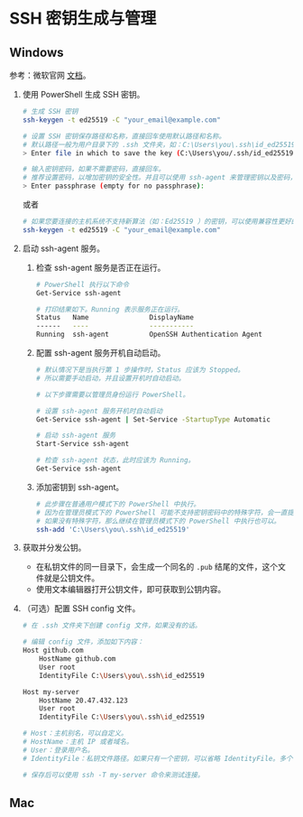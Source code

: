 # SSH 密钥生成与管理

## Windows

参考：微软官网 [文档](https://learn.microsoft.com/zh-cn/windows-server/administration/openssh/openssh_keymanagement)。

1. 使用 PowerShell 生成 SSH 密钥。

    ```bash
    # 生成 SSH 密钥
    ssh-keygen -t ed25519 -C "your_email@example.com"

    # 设置 SSH 密钥保存路径和名称，直接回车使用默认路径和名称。
    # 默认路径一般为用户目录下的 .ssh 文件夹，如：C:\Users\you\.ssh\id_ed25519
    > Enter file in which to save the key (C:\Users\you/.ssh/id_ed25519): 

    # 输入密钥密码，如果不需要密码，直接回车。
    # 推荐设置密码，以增加密钥的安全性。并且可以使用 ssh-agent 来管理密钥以及密码，避免重复输入。
    > Enter passphrase (empty for no passphrase): 
    ```

    或者

    ```bash
    # 如果您要连接的主机系统不支持新算法（如：Ed25519 ）的密钥，可以使用兼容性更好的算法，如 RSA。
    ssh-keygen -t ed25519 -C "your_email@example.com"
    ```

1. 启动 ssh-agent 服务。

    1. 检查 ssh-agent 服务是否正在运行。

        ```bash
        # PowerShell 执行以下命令
        Get-Service ssh-agent

        # 打印结果如下。Running 表示服务正在运行。
        Status   Name               DisplayName
        ------   ----               -----------
        Running  ssh-agent          OpenSSH Authentication Agent
        ```

    1. 配置 ssh-agent 服务开机自动启动。

        ```bash
        # 默认情况下是当执行第 1 步操作时，Status 应该为 Stopped。
        # 所以需要手动启动，并且设置开机时自动启动。

        # 以下步骤需要以管理员身份运行 PowerShell。

        # 设置 ssh-agent 服务开机时自动启动
        Get-Service ssh-agent | Set-Service -StartupType Automatic

        # 启动 ssh-agent 服务
        Start-Service ssh-agent

        # 检查 ssh-agent 状态，此时应该为 Running。
        Get-Service ssh-agent
        ```

    1. 添加密钥到 ssh-agent。

        ```bash
        # 此步骤在普通用户模式下的 PowerShell 中执行。
        # 因为在管理员模式下的 PowerShell 可能不支持密钥密码中的特殊字符，会一直提示密码错误。
        # 如果没有特殊字符，那么继续在管理员模式下的 PowerShell 中执行也可以。
        ssh-add 'C:\Users\you\.ssh\id_ed25519'
        ```

1. 获取并分发公钥。

    - 在私钥文件的同一目录下，会生成一个同名的 `.pub` 结尾的文件，这个文件就是公钥文件。
    - 使用文本编辑器打开公钥文件，即可获取到公钥内容。

1. （可选）配置 SSH config 文件。

    ```bash
    # 在 .ssh 文件夹下创建 config 文件，如果没有的话。

    # 编辑 config 文件，添加如下内容：
    Host github.com
        HostName github.com
        User root
        IdentityFile C:\Users\you\.ssh\id_ed25519

    Host my-server
        HostName 20.47.432.123
        User root
        IdentityFile C:\Users\you\.ssh\id_ed25519

    # Host：主机别名，可以自定义。
    # HostName：主机 IP 或者域名。
    # User：登录用户名。
    # IdentityFile：私钥文件路径。如果只有一个密钥，可以省略 IdentityFile。多个密钥时，需要把目标主机所持公钥对应的私钥路径写在这里。

    # 保存后可以使用 ssh -T my-server 命令来测试连接。
    ```

## Mac